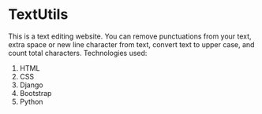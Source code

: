 # TextUtils
This is a text editing website. You can remove punctuations from your text, extra space or new line character from text, convert text to upper case, and count total characters.
Technologies used:
1. HTML
2. CSS
3. Django
4. Bootstrap
5. Python
